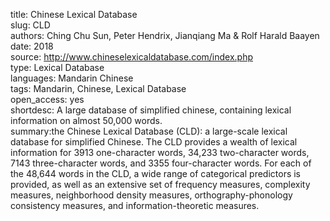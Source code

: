 title: Chinese Lexical Database  
slug: CLD  
authors: Ching Chu Sun, Peter Hendrix, Jianqiang Ma & Rolf Harald Baayen 
date: 2018  
source: http://www.chineselexicaldatabase.com/index.php  
type: Lexical Database    
languages: Mandarin Chinese  
tags: Mandarin, Chinese, Lexical Database  
open_access: yes  
shortdesc: A large database of simplified chinese, containing lexical information on almost 50,000 words.  
summary:the Chinese Lexical Database (CLD): a large-scale lexical database for simplified Chinese. The CLD provides a wealth of lexical information for 3913 one-character words, 34,233 two-character words, 7143 three-character words, and 3355 four-character words. For each of the 48,644 words in the CLD, a wide range of categorical predictors is provided, as well as an extensive set of frequency measures, complexity measures, neighborhood density measures, orthography-phonology consistency measures, and information-theoretic measures. 
